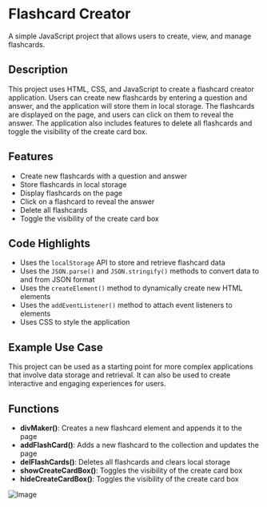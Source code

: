 # Flashcard Creator

A simple JavaScript project that allows users to create, view, and manage flashcards.

## Description

This project uses HTML, CSS, and JavaScript to create a flashcard creator application. Users can create new flashcards by entering a question and answer, and the application will store them in local storage. The flashcards are displayed on the page, and users can click on them to reveal the answer. The application also includes features to delete all flashcards and toggle the visibility of the create card box.

## Features

- Create new flashcards with a question and answer
- Store flashcards in local storage
- Display flashcards on the page
- Click on a flashcard to reveal the answer
- Delete all flashcards
- Toggle the visibility of the create card box

## Code Highlights

- Uses the `localStorage` API to store and retrieve flashcard data
- Uses the `JSON.parse()` and `JSON.stringify()` methods to convert data to and from JSON format
- Uses the `createElement()` method to dynamically create new HTML elements
- Uses the `addEventListener()` method to attach event listeners to elements
- Uses CSS to style the application

## Example Use Case

This project can be used as a starting point for more complex applications that involve data storage and retrieval. It can also be used to create interactive and engaging experiences for users.

## Functions

- **divMaker()**: Creates a new flashcard element and appends it to the page
- **addFlashCard()**: Adds a new flashcard to the collection and updates the page
- **delFlashCards()**: Deletes all flashcards and clears local storage
- **showCreateCardBox()**: Toggles the visibility of the create card box
- **hideCreateCardBox()**: Toggles the visibility of the create card box

![Image](https://github.com/user-attachments/assets/f71e73e0-e829-41b3-b15d-15ee4ab85e40)
